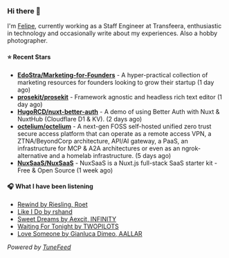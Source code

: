 ### Hi there 👋

I'm [Felipe](https://felipevm.com), currently working as a Staff Engineer at Transfeera, enthusiastic in technology and occasionally write about my experiences. Also a hobby photographer.

#### ⭐ Recent Stars
- **[EdoStra/Marketing-for-Founders](https://github.com/EdoStra/Marketing-for-Founders)** - A hyper-practical collection of marketing resources for founders looking to grow their startup (1 day ago)
- **[prosekit/prosekit](https://github.com/prosekit/prosekit)** - Framework agnostic and headless rich text editor  (1 day ago)
- **[HugoRCD/nuxt-better-auth](https://github.com/HugoRCD/nuxt-better-auth)** - A demo of using Better Auth with Nuxt &amp; NuxtHub (Cloudflare D1 &amp; KV). (2 days ago)
- **[octelium/octelium](https://github.com/octelium/octelium)** - A next-gen FOSS self-hosted unified zero trust secure access platform that can operate as a remote access VPN, a ZTNA/BeyondCorp architecture, API/AI gateway, a PaaS, an infrastructure for MCP &amp; A2A architectures or even as an ngrok-alternative and a homelab infrastructure. (5 days ago)
- **[NuxSaaS/NuxSaaS](https://github.com/NuxSaaS/NuxSaaS)** - NuxSaaS is a Nuxt.js full-stack SaaS starter kit - Free &amp; Open Source (1 week ago)

#### 🎧 What I have been listening
- [Rewind by Riesling, Roet](https://open.spotify.com/track/54dPp5NHuopOQkICmLY0EP)
- [Like I Do by rshand](https://open.spotify.com/track/0UCH9eSYI8q5DAKhLguWeN)
- [Sweet Dreams by Aexcit, INFINITY](https://open.spotify.com/track/0tnGE84OI4kFHdmL2IAIoj)
- [Waiting For Tonight by TWOPILOTS](https://open.spotify.com/track/6eKxQoGNNxvHy8R2W0Pmlg)
- [Love Someone by Gianluca Dimeo, AALLAR](https://open.spotify.com/track/2YW737DHuYaluEkwpKfcO2)

_Powered by [TuneFeed](https://tunefeed.app?ref=github.com)_
